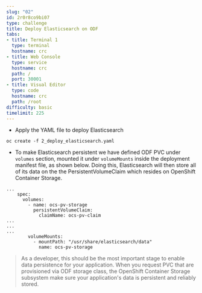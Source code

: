 ```yaml
---
slug: "02"
id: 2r0r8co9bi07
type: challenge
title: Deploy Elasticsearch on ODF
tabs:
- title: Terminal 1
  type: terminal
  hostname: crc
- title: Web Console
  type: service
  hostname: crc
  path: /
  port: 30001
- title: Visual Editor
  type: code
  hostname: crc
  path: /root
difficulty: basic
timelimit: 225
---
```

- Apply the YAML file to deploy Elasticsearch

```
oc create -f 2_deploy_elasticsearch.yaml
```

- To make Elasticsearch persistent we have defined ODF PVC under `volumes` section, mounted it under `volumeMounts` inside the deployment manifest file, as shown below. Doing this, Elasticsearch will then store all of its data on the the PersistentVolumeClaim which resides on OpenShift Container Storage.

```
...
    spec:
      volumes:
        - name: ocs-pv-storage
          persistentVolumeClaim:
            claimName: ocs-pv-claim
...
...
...
        volumeMounts:
          - mountPath: "/usr/share/elasticsearch/data"
            name: ocs-pv-storage
```

> As a developer, this should be the most important stage to enable data persistence for your application. When you request PVC that are provisioned via ODF storage class, the OpenShift Container Storage subsystem make sure your application's data is persistent and reliably stored.
